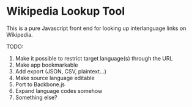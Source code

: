 Wikipedia Lookup Tool
=====================

This is a pure Javascript front end for looking up interlanguage links on 
Wikipedia. 


TODO:

1. Make it possible to restrict target language(s) through the URL 
2. Make app bookmarkable 
3. Add export (JSON, CSV, plaintext...)
4. Make source language editable 
5. Port to Backbone.js
6. Expand language codes somehow
7. Something else?

